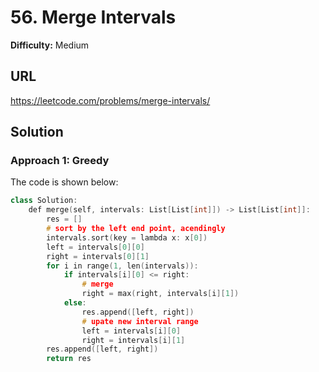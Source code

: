 # 56. Merge Intervals
**Difficulty:** Medium

## URL

https://leetcode.com/problems/merge-intervals/

## Solution

### Approach 1: Greedy

The code is shown below:

```c++
class Solution:
    def merge(self, intervals: List[List[int]]) -> List[List[int]]:
        res = []
        # sort by the left end point, acendingly
        intervals.sort(key = lambda x: x[0])
        left = intervals[0][0]
        right = intervals[0][1]
        for i in range(1, len(intervals)):
            if intervals[i][0] <= right:
                # merge
                right = max(right, intervals[i][1])
            else:
                res.append([left, right])
                # upate new interval range
                left = intervals[i][0]
                right = intervals[i][1]
        res.append([left, right])
        return res
```

